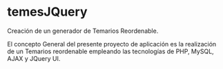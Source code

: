 # temesJQuery
Creación de un generador de Temarios Reordenable.

El concepto General del presente proyecto de aplicación es la realización de un Temarios reordenable empleando las tecnologías de PHP, MySQL, AJAX y JQuery UI.

